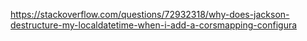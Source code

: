 https://stackoverflow.com/questions/72932318/why-does-jackson-destructure-my-localdatetime-when-i-add-a-corsmapping-configura